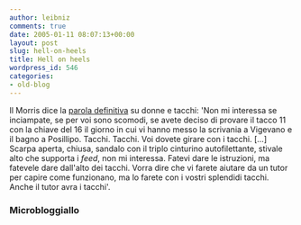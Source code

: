 ```yaml
---
author: leibniz
comments: true
date: 2005-01-11 08:07:13+00:00
layout: post
slug: hell-on-heels
title: Hell on heels
wordpress_id: 546
categories:
- old-blog
---
```


Il Morris dice la [parola definitiva](http://www.iftf.it/yellowblog/archivio.asp?month=2005/01#1498)
su donne e tacchi: 'Non mi interessa se inciampate, se per voi sono
scomodi, se avete deciso di provare il tacco 11 con la chiave del 16 il
giorno in cui vi hanno messo la scrivania a Vigevano e il bagno a
Posillipo. Tacchi. Tacchi. Voi dovete girare con i tacchi. [...] Scarpa
aperta, chiusa, sandalo con il triplo cinturino autofilettante, stivale
alto che supporta i _feed_, non mi interessa. Fatevi dare le
istruzioni, ma fatevele dare dall'alto dei tacchi. Vorra dire che vi
farete aiutare da un tutor per capire come funzionano, ma lo farete con
i vostri splendidi tacchi. Anche il tutor avra i tacchi'. 




### Microbloggiallo 
